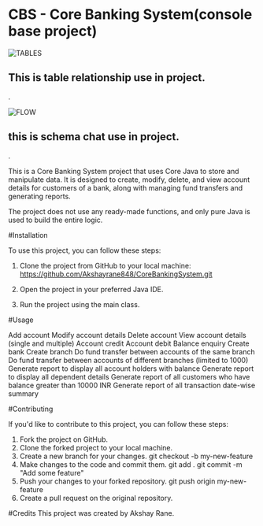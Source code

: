 
# CBS - Core Banking System(console base project)

![TABLES]((https://user-images.githubusercontent.com/105929244/236624599-9aab8dca-3a28-499f-8c5e-5ef58b7da249.PNG))
## This is table relationship use in project. 

.


![FLOW]((https://user-images.githubusercontent.com/105929244/236624611-c30d31ba-e2f6-4d6d-b9d2-9cd76feb4cd6.PNG))
## this is schema chat use in project.

.


This is a Core Banking System project that uses Core Java to store and manipulate data. It is designed to create, modify, delete, and view account details for customers of a bank, along with managing fund transfers and generating reports. 

The project does not use any ready-made functions, and only pure Java is used to build the entire logic.


#Installation

To use this project, you can follow these steps:

1. Clone the project from GitHub to your local machine:
https://github.com/Akshayrane848/CoreBankingSystem.git

2. Open the project in your preferred Java IDE.

3. Run the project using the main class.

#Usage

Add account
Modify account details
Delete account
View account details (single and multiple)
Account credit
Account debit
Balance enquiry
Create bank
Create branch
Do fund transfer between accounts of the same branch
Do fund transfer between accounts of different branches (limited to 1000)
Generate report to display all account holders with balance
Generate report to display all dependent details
Generate report of all customers who have balance greater than 10000 INR
Generate report of all transaction date-wise summary



#Contributing

If you'd like to contribute to this project, you can follow these steps:
1. Fork the project on GitHub.
2. Clone the forked project to your local machine.
3. Create a new branch for your changes.
    git checkout -b my-new-feature
4. Make changes to the code and commit them.
    git add .
    git commit -m "Add some feature"
5. Push your changes to your forked repository.
   git push origin my-new-feature
6. Create a pull request on the original repository.

#Credits
This project was created by Akshay Rane.
